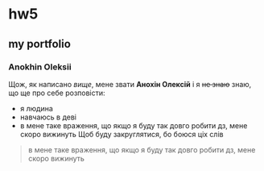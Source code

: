 # hw5
## my portfolio
### Anokhin Oleksii
Щож, як написано *вище*, мене звати **Анохін Олексій** і я ~~не знаю~~ знаю, що ще про себе розповісти:
- я людина
- навчаюсь в деві
- в мене таке враження, що якщо я буду так довго робити дз, мене скоро вижинуть
Щоб буду закруглятися, бо боюся ціх слів
>в мене таке враження, що якщо я буду так довго робити дз, мене скоро вижинуть
